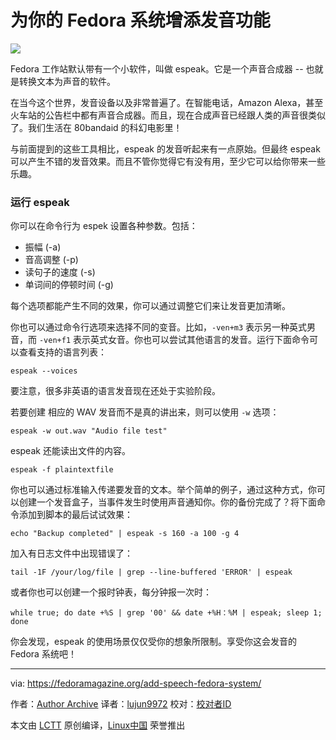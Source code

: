 为你的 Fedora 系统增添发音功能
======

![](https：//fedoramagazine.org/wp-content/uploads/2017/08/espeak-945x400.png)

Fedora 工作站默认带有一个小软件，叫做 espeak。它是一个声音合成器 -- 也就是转换文本为声音的软件。

在当今这个世界，发音设备以及非常普遍了。在智能电话，Amazon Alexa，甚至火车站的公告栏中都有声音合成器。而且，现在合成声音已经跟人类的声音很类似了。我们生活在 80bandaid 的科幻电影里！

与前面提到的这些工具相比，espeak 的发音听起来有一点原始。但最终 espeak 可以产生不错的发音效果。而且不管你觉得它有没有用，至少它可以给你带来一些乐趣。

### 运行 espeak

你可以在命令行为 espek 设置各种参数。包括：

  * 振幅 (-a)
  * 音高调整 (-p)
  * 读句子的速度 (-s)
  * 单词间的停顿时间 (-g)

每个选项都能产生不同的效果，你可以通过调整它们来让发音更加清晰。

你也可以通过命令行选项来选择不同的变音。比如，`-ven+m3` 表示另一种英式男音，而 `-ven+f1` 表示英式女音。你也可以尝试其他语言的发音。运行下面命令可以查看支持的语言列表：
```
espeak --voices
```

要注意，很多非英语的语言发音现在还处于实验阶段。

若要创建 相应的 WAV 发音而不是真的讲出来，则可以使用 `-w` 选项：
```
espeak -w out.wav "Audio file test"
```

espeak 还能读出文件的内容。
```
espeak -f plaintextfile
```

你也可以通过标准输入传递要发音的文本。举个简单的例子，通过这种方式，你可以创建一个发音盒子，当事件发生时使用声音通知你。你的备份完成了？将下面命令添加到脚本的最后试试效果：
```
echo "Backup completed" | espeak -s 160 -a 100 -g 4
```

加入有日志文件中出现错误了：
```
tail -1F /your/log/file | grep --line-buffered 'ERROR' | espeak
```

或者你也可以创建一个报时钟表，每分钟报一次时：
```
while true; do date +%S | grep '00' && date +%H：%M | espeak; sleep 1; done
```

你会发现，espeak 的使用场景仅仅受你的想象所限制。享受你这会发音的 Fedora 系统吧！

--------------------------------------------------------------------------------

via: https://fedoramagazine.org/add-speech-fedora-system/

作者：[Author Archive][a]
译者：[lujun9972](https://github.com/lujun9972)
校对：[校对者ID](https://github.com/校对者ID)

本文由 [LCTT](https://github.com/LCTT/TranslateProject) 原创编译，[Linux中国](https://linux.cn/) 荣誉推出

[a]:http://alciregi.id.fedoraproject.org/
